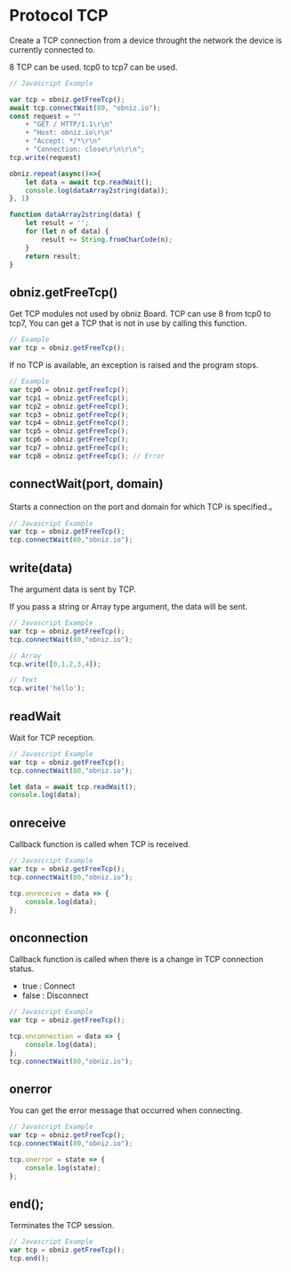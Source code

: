 # Protocol TCP

Create a TCP connection from a device throught the network the device is currently connected to.

8 TCP can be used.
tcp0 to tcp7 can be used.

```javascript
// Javascript Example

var tcp = obniz.getFreeTcp();
await tcp.connectWait(80, "obniz.io");
const request = ""
    + "GET / HTTP/1.1\r\n"
    + "Host: obniz.io\r\n"
    + "Accept: */*\r\n"
    + "Connection: close\r\n\r\n";
tcp.write(request)

obniz.repeat(async()=>{
    let data = await tcp.readWait();
    console.log(dataArray2string(data));
}, 1)

function dataArray2string(data) {
    let result = '';
    for (let n of data) {
        result += String.fromCharCode(n);
    }
    return result;
}

```

## obniz.getFreeTcp()
Get TCP modules not used by obniz Board.
TCP can use 8 from tcp0 to tcp7,
You can get a TCP that is not in use by calling this function.

```Javascript
// Example
var tcp = obniz.getFreeTcp();
```

If no TCP is available, an exception is raised and the program stops.

```Javascript
// Example
var tcp0 = obniz.getFreeTcp();
var tcp1 = obniz.getFreeTcp();
var tcp2 = obniz.getFreeTcp();
var tcp3 = obniz.getFreeTcp();
var tcp4 = obniz.getFreeTcp();
var tcp5 = obniz.getFreeTcp();
var tcp6 = obniz.getFreeTcp();
var tcp7 = obniz.getFreeTcp();
var tcp8 = obniz.getFreeTcp(); // Error
```

## connectWait(port, domain)

Starts a connection on the port and domain for which TCP is specified.。

```Javascript
// Javascript Example
var tcp = obniz.getFreeTcp();
tcp.connectWait(80,"obniz.io");
```

## write(data)

The argument data is sent by TCP.

If you pass a string or Array type argument, the data will be sent.

```Javascript
// Javascript Example
var tcp = obniz.getFreeTcp();
tcp.connectWait(80,"obniz.io");

// Array
tcp.write([0,1,2,3,4]);

// Text
tcp.write('hello');
```

## readWait

Wait for TCP reception.

```Javascript
// Javascript Example
var tcp = obniz.getFreeTcp();
tcp.connectWait(80,"obniz.io");

let data = await tcp.readWait();
console.log(data);
```

## onreceive

Callback function is called when TCP is received.

```Javascript
// Javascript Example
var tcp = obniz.getFreeTcp();
tcp.connectWait(80,"obniz.io");

tcp.onreceive = data => {
    console.log(data);
};
```

## onconnection

Callback function is called when there is a change in TCP connection status.

- true : Connect
- false : Disconnect

```Javascript
// Javascript Example
var tcp = obniz.getFreeTcp();

tcp.onconnection = data => {
    console.log(data);
};
tcp.connectWait(80,"obniz.io");
```

## onerror

You can get the error message that occurred when connecting.

```Javascript
// Javascript Example
var tcp = obniz.getFreeTcp();
tcp.connectWait(80,"obniz.io");

tcp.onerror = state => {
    console.log(state);
};
```

## end();

Terminates the TCP session.

```Javascript
// Javascript Example
var tcp = obniz.getFreeTcp();
tcp.end();
```